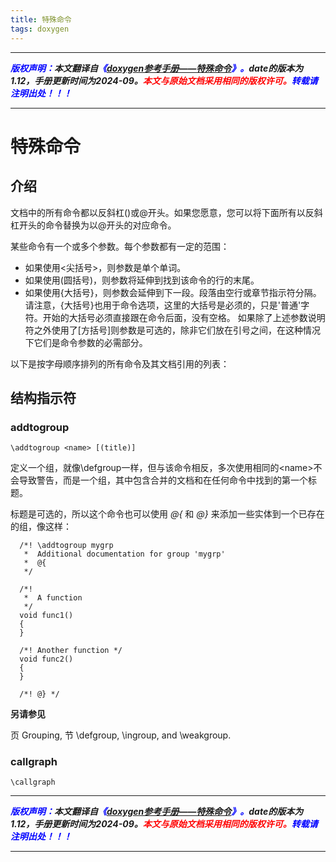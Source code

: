 ```yaml
---
title: 特殊命令 
tags: doxygen
---
```


------

***<font color=blue>版权声明：</font>本文翻译自<font color=blue>《[doxygen参考手册——特殊命令](https://www.doxygen.nl/manual/commands.html)》。</font>date的版本为1.12，手册更新时间为2024-09。<font color=red>本文与原始文档采用相同的版权许可。</font><font color=blue>转载请注明出处！！！</font>***

------


# 特殊命令

## 介绍
文档中的所有命令都以反斜杠(\)或@开头。如果您愿意，您可以将下面所有以反斜杠开头的命令替换为以@开头的对应命令。

某些命令有一个或多个参数。每个参数都有一定的范围：
- 如果使用\<尖括号>，则参数是单个单词。
- 如果使用(圆括号)，则参数将延伸到找到该命令的行的末尾。
- 如果使用{大括号}，则参数会延伸到下一段。段落由空行或章节指示符分隔。请注意，{大括号}也用于命令选项，这里的大括号是必须的，只是'普通'字符。开始的大括号必须直接跟在命令后面，没有空格。
如果除了上述参数说明符之外使用了\[方括号]则参数是可选的，除非它们放在引号之间，在这种情况下它们是命令参数的必需部分。

以下是按字母顺序排列的所有命令及其文档引用的列表：

## 结构指示符
### addtogroup

```
\addtogroup <name> [(title)]
```

定义一个组，就像\defgroup一样，但与该命令相反，多次使用相同的\<name>不会导致警告，而是一个组，其中包含合并的文档和在任何命令中找到的第一个标题。

标题是可选的，所以这个命令也可以使用 *@{* 和 *@}* 来添加一些实体到一个已存在的组，像这样：
```
  /*! \addtogroup mygrp
   *  Additional documentation for group 'mygrp'
   *  @{
   */

  /*!
   *  A function
   */
  void func1()
  {
  }

  /*! Another function */
  void func2()
  {
  }

  /*! @} */
```

**另请参见**

页 Grouping, 节 \defgroup, \ingroup, and \weakgroup.



### callgraph
```
\callgraph
```

































------

***<font color=blue>版权声明：</font>本文翻译自<font color=blue>《[doxygen参考手册——特殊命令](https://www.doxygen.nl/manual/commands.html)》。</font>date的版本为1.12，手册更新时间为2024-09。<font color=red>本文与原始文档采用相同的版权许可。</font><font color=blue>转载请注明出处！！！</font>***

------